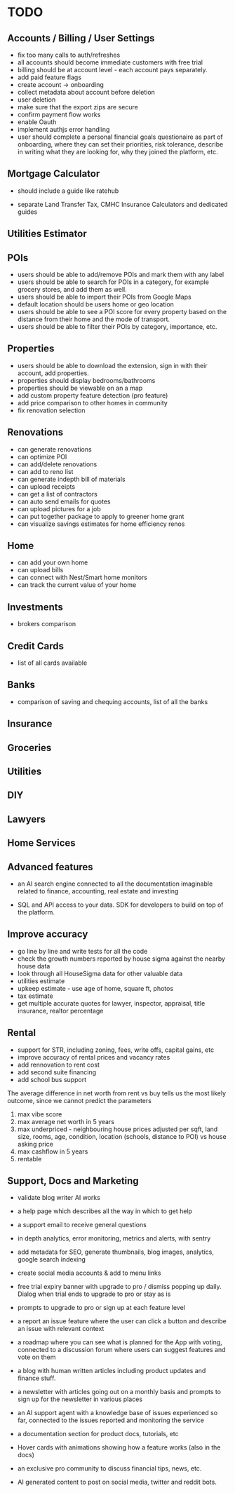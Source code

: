 # TODO

## Accounts / Billing / User Settings

- fix too many calls to auth/refreshes
- all accounts should become immediate customers with free trial
- billing should be at account level - each account pays separately.
- add paid feature flags
- create account -> onboarding
- collect metadata about account before deletion
- user deletion
- make sure that the export zips are secure
- confirm payment flow works
- enable Oauth
- implement authjs error handling
- user should complete a personal financial goals questionaire as part of onboarding, where they can set their priorities, risk tolerance, describe in writing what they are looking for, why they joined the platform, etc.

## Mortgage Calculator

- should include a guide like ratehub

- separate Land Transfer Tax, CMHC Insurance Calculators and dedicated guides

## Utilities Estimator

## POIs

- users should be able to add/remove POIs and mark them with any label
- users should be able to search for POIs in a category, for example grocery stores, and add them as well.
- users should be able to import their POIs from Google Maps
- default location should be users home or geo location
- users should be able to see a POI score for every property based on the distance from their home and the mode of transport.
- users should be able to filter their POIs by category, importance, etc.

## Properties

- users should be able to download the extension, sign in with their account, add properties.
- properties should display bedrooms/bathrooms
- properties should be viewable on an a map
- add custom property feature detection (pro feature)
- add price comparison to other homes in community
- fix renovation selection

## Renovations

- can generate renovations
- can optimize POI
- can add/delete renovations
- can add to reno list
- can generate indepth bill of materials
- can upload receipts
- can get a list of contractors
- can auto send emails for quotes
- can upload pictures for a job
- can put together package to apply to greener home grant
- can visualize savings estimates for home efficiency renos

## Home

- can add your own home
- can upload bills
- can connect with Nest/Smart home monitors
- can track the current value of your home

## Investments

- brokers comparison

## Credit Cards

- list of all cards available

## Banks

- comparison of saving and chequing accounts, list of all the banks

## Insurance

## Groceries

## Utilities

## DIY

## Lawyers

## Home Services

## Advanced features

- an AI search engine connected to all the documentation imaginable related to finance, accounting, real estate and investing

- SQL and API access to your data. SDK for developers to build on top of the platform.

## Improve accuracy

- go line by line and write tests for all the code
- check the growth numbers reported by house sigma against the nearby house data
- look through all HouseSigma data for other valuable data
- utilities estimate
- upkeep estimate - use age of home, square ft, photos
- tax estimate
- get multiple accurate quotes for lawyer, inspector, appraisal, title insurance, realtor percentage

## Rental

- support for STR, including zoning, fees, write offs, capital gains, etc
- improve accuracy of rental prices and vacancy rates
- add rennovation to rent cost
- add second suite financing
- add school bus support

The average difference in net worth from rent vs buy tells us the most likely outcome, since we cannot predict the parameters

1. max vibe score
2. max average net worth in 5 years
3. max underpriced - neighbouring house prices adjusted per sqft, land size, rooms, age, condition, location (schools, distance to POI) vs house asking price
4. max cashflow in 5 years
5. rentable

## Support, Docs and Marketing

- validate blog writer AI works
- a help page which describes all the way in which to get help
- a support email to receive general questions
- in depth analytics, error monitoring, metrics and alerts, with sentry

- add metadata for SEO, generate thumbnails, blog images, analytics, google search indexing
- create social media accounts & add to menu links

- free trial expiry banner with upgrade to pro / dismiss popping up daily. Dialog when trial ends to upgrade to pro or stay as is
- prompts to upgrade to pro or sign up at each feature level

- a report an issue feature where the user can click a button and describe an issue with relevant context

- a roadmap where you can see what is planned for the App with voting, connected to a discussion forum where users can suggest features and vote on them

- a blog with human written articles including product updates and finance stuff.
- a newsletter with articles going out on a monthly basis and prompts to sign up for the newsletter in various places

- an AI support agent with a knowledge base of issues experienced so far, connected to the issues reported and monitoring the service

- a documentation section for product docs, tutorials, etc
- Hover cards with animations showing how a feature works (also in the docs)

- an exclusive pro community to discuss financial tips, news, etc.

- AI generated content to post on social media, twitter and reddit bots.
